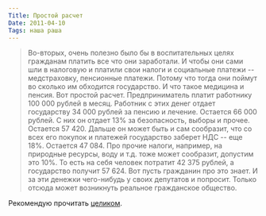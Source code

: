 ```yaml
---
Title: Простой расчет
Date: 2011-04-10
Tags: наша раша
---
```


> Во-вторых, очень полезно было бы в воспитательных целях гражданам платить все что они заработали. И чтобы они сами шли в налоговую и платили свои налоги и социальные платежи -- медстраховку, пенсионные платежи. Потому что тогда они поймут во сколько им обходится государство. И что такое медицина и пенсия.
Вот простой расчет. Предприниматель платит работнику 100 000 рублей в месяц. Работник с этих денег отдает государству 34 000 рублей за пенсию и лечение. Остается 66 000 рублей. С них он отдает 13% за безопасность, выборы и прочее. Остается 57 420. Дальше он может быть и сам сообразит, что со всех его покупок и платежей государство заберет НДС -- еще 18%. Остается 47 084. Про прочие налоги, например, на природные ресурсы, воду и т.д. тоже может сообразит, допустим это 10%. То есть на себя человек потратит 42 375 рублей, а государство получит 57 624. Вот пусть гражданин про это знает. И за эти денежки чего-нибудь у своих депутатов и попросит. Только отсюда может возникнуть реальное гражданское общество.

Рекомендую прочитать [целиком](http://muacre.livejournal.com/112168.html).